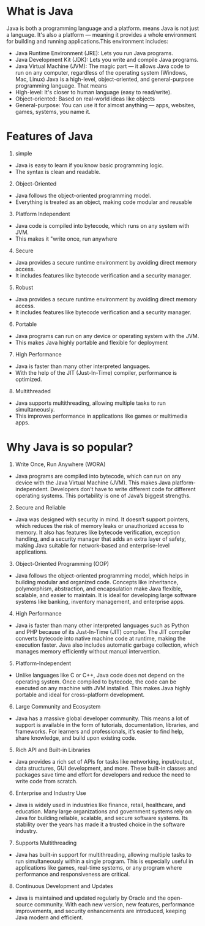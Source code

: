 # What is Java 
Java is both a programming language and a platform. means Java is not just a language. It's also a platform — meaning it provides a whole environment for building and running applications.This environment includes:
- Java Runtime Environment (JRE): Lets you run Java programs.
- Java Development Kit (JDK): Lets you write and compile Java programs.
- Java Virtual Machine (JVM): The magic part — it allows Java code to run on any computer, regardless of the operating system (Windows, Mac, Linux)
Java is a high-level, object-oriented, and general-purpose programming language. That means
- High-level: It's closer to human language (easy to read/write).
- Object-oriented: Based on real-world ideas like objects
- General-purpose: You can use it for almost anything — apps, websites, games, systems, you name it.

# Features of Java 
1. simple
- Java is easy to learn if you know basic programming logic.
- The syntax is clean and readable.
2. Object-Oriented
- Java follows the object-oriented programming model.
- Everything is treated as an object, making code modular and reusable
3. Platform Independent
- Java code is compiled into bytecode, which runs on any system with JVM.
- This makes it "write once, run anywhere
4. Secure
- Java provides a secure runtime environment by avoiding direct memory access.
- It includes features like bytecode verification and a security manager.
5. Robust
- Java provides a secure runtime environment by avoiding direct memory access.
- It includes features like bytecode verification and a security manager.
6. Portable
- Java programs can run on any device or operating system with the JVM.
- This makes Java highly portable and flexible for deployment
7. High Performance
- Java is faster than many other interpreted languages.
- With the help of the JIT (Just-In-Time) compiler, performance is optimized.
8. Multithreaded
- Java supports multithreading, allowing multiple tasks to run simultaneously.
- This improves performance in applications like games or multimedia apps.

# Why Java is so popular?
1. Write Once, Run Anywhere (WORA)
- Java programs are compiled into bytecode, which can run on any device with the Java Virtual Machine (JVM). This makes Java platform-independent. Developers don’t have to write different code for different operating systems. This portability is one of Java’s biggest strengths.
2. Secure and Reliable
- Java was designed with security in mind. It doesn’t support pointers, which reduces the risk of memory leaks or unauthorized access to memory. It also has features like bytecode verification, exception handling, and a security manager that adds an extra layer of safety, making Java suitable for network-based and enterprise-level applications.
3. Object-Oriented Programming (OOP)
- Java follows the object-oriented programming model, which helps in building modular and organized code. Concepts like inheritance, polymorphism, abstraction, and encapsulation make Java flexible, scalable, and easier to maintain. It is ideal for developing large software systems like banking, inventory management, and enterprise apps.
4. High Performance
- Java is faster than many other interpreted languages such as Python and PHP because of its Just-In-Time (JIT) compiler. The JIT compiler converts bytecode into native machine code at runtime, making the execution faster. Java also includes automatic garbage collection, which manages memory efficiently without manual intervention.
5. Platform-Independent
- Unlike languages like C or C++, Java code does not depend on the operating system. Once compiled to bytecode, the code can be executed on any machine with JVM installed. This makes Java highly portable and ideal for cross-platform development.
6. Large Community and Ecosystem
- Java has a massive global developer community. This means a lot of support is available in the form of tutorials, documentation, libraries, and frameworks. For learners and professionals, it’s easier to find help, share knowledge, and build upon existing code.
5. Rich API and Built-in Libraries
- Java provides a rich set of APIs for tasks like networking, input/output, data structures, GUI development, and more. These built-in classes and packages save time and effort for developers and reduce the need to write code from scratch.
6. Enterprise and Industry Use
- Java is widely used in industries like finance, retail, healthcare, and education. Many large organizations and government systems rely on Java for building reliable, scalable, and secure software systems. Its stability over the years has made it a trusted choice in the software industry.
7. Supports Multithreading
- Java has built-in support for multithreading, allowing multiple tasks to run simultaneously within a single program. This is especially useful in applications like games, real-time systems, or any program where performance and responsiveness are critical.
8. Continuous Development and Updates
- Java is maintained and updated regularly by Oracle and the open-source community. With each new version, new features, performance improvements, and security enhancements are introduced, keeping Java modern and efficient.


